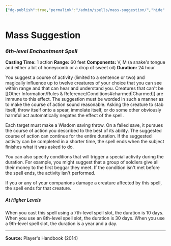 ```yaml
---
{"dg-publish":true,"permalink":"/admin/spells/mass-suggestion/","hide":true,"updated":"2025-08-05T19:49:54.733+01:00"}
---
```


# Mass Suggestion
### *6th-level Enchantment Spell*
**Casting Time:** 1 action
**Range:** 60 feet
**Components:** V, M (a snake's tongue and either a bit of honeycomb or a drop of sweet oil)
**Duration:** 24 hour

You suggest a course of activity (limited to a sentence or two) and magically influence up to twelve creatures of your choice that you can see within range and that can hear and understand you. Creatures that can't be [[Other Information/Rules & Reference/Conditions#charmed\|Charmed]] are immune to this effect. The suggestion must be worded in such a manner as to make the course of action sound reasonable. Asking the creature to stab itself, throw itself onto a spear, immolate itself, or do some other obviously harmful act automatically negates the effect of the spell.

Each target must make a Wisdom saving throw. On a failed save, it pursues the course of action you described to the best of its ability. The suggested course of action can continue for the entire duration. If the suggested activity can be completed in a shorter time, the spell ends when the subject finishes what it was asked to do.

You can also specify conditions that will trigger a special activity during the duration. For example, you might suggest that a group of soldiers give all their money to the first beggar they meet. If the condition isn't met before the spell ends, the activity isn't performed.

If you or any of your companions damage a creature affected by this spell, the spell ends for that creature.

##### At Higher Levels
When you cast this spell using a 7th-level spell slot, the duration is 10 days. When you use an 8th-level spell slot, the duration is 30 days. When you use a 9th-level spell slot, the duration is a year and a day.

---
**Source:** Player's Handbook (2014)